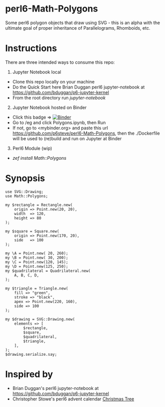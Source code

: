 # perl6-Math-Polygons
Some perl6 polygon objects that draw using SVG - this is an alpha with the ultimate goal of proper inheritance of Parallelograms, Rhomboids, etc.

# Instructions
There are three intended ways to consume this repo:
1. Jupyter Notebook local
- Clone this repo locally on your machine
- Do the Quick Start here Brian Duggan perl6 jupyter-notebook at <https://github.com/bduggan/p6-jupyter-kernel>
- From the root directory run *jupyter-notebook*
2. Jupyter Notebook hosted on Binder
- Click this badge => [![Binder](https://mybinder.org/badge_logo.svg)](https://mybinder.org/v2/gh/p6steve/perl6-Math-Polygons/master)
- Go to /eg and click Polygons.ipynb, then Run
- If not, go to <mybinder.org> and paste this url <https://github.com/p6steve/perl6-Math-Polygons>, then the ./Dockerfile will be used to (re)build and run on Jupyter at Binder
3. Perl6 Module (wip)
- *zef install Math::Polygons*

# Synopsis
```perl6
use SVG::Drawing;
use Math::Polygons;

my $rectangle = Rectangle.new( 
    origin => Point.new(20, 20),
    width  => 120, 
    height => 80  
);

my $square = Square.new( 
    origin => Point.new(170, 20),
    side   => 100 
);

my \A = Point.new( 20, 260);
my \B = Point.new( 30, 200);
my \C = Point.new(120, 145);
my \D = Point.new(125, 250);
my $quadrilateral = Quadrilateral.new(
    A, B, C, D,  
);

my $triangle = Triangle.new(
    fill => "green",
    stroke => "black",
    apex => Point.new(220, 160),
    side => 100 
);

my $drawing = SVG::Drawing.new( 
    elements => [ 
        $rectangle, 
        $square,
        $quadrilateral,
        $triangle,
    ],
);
$drawing.serialize.say;
```

# Inspired by
* Brian Duggan's perl6 jupyter-notebook at <https://github.com/bduggan/p6-jupyter-kernel>
* Christopher Stowe's perl6 advent calendar [Christmas Tree](https://perl6advent.wordpress.com/2018/12/18/day-18-an-svg-christmas-tree/)
